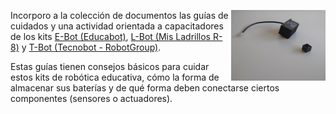 <!--
.. title: Guías de cuidado para los kits de robótica del PPRE
.. slug: guias-de-cuidado-para-los-kits-de-robotica-del-ppre
.. date: 2022-08-04 17:34:00 UTC-03:00
.. tags: 
.. category: 
.. link: 
.. description: 
.. type: text
-->

<span style="display: block; clear: both;">

<img alt="Animación armado de molino" src="/images/kits/animacionmolino.gif" style="max-width: 30%; float: right;"/>

Incorporo a la colección de documentos las guías de cuidados
y una actividad orientada a capacitadores de los kits
[E-Bot (Educabot)](/pages/ppre/e-bot),
[L-Bot (Mis Ladrillos R-8)](/pages/ppre/l-bot) y
[T-Bot (Tecnobot - RobotGroup)](/pages/ppre/t-bot).

Estas guías tienen consejos básicos para cuidar estos kits de robótica
educativa, cómo la forma de almacenar sus baterías y de qué forma deben
conectarse ciertos componentes (sensores o actuadores).

</span>



